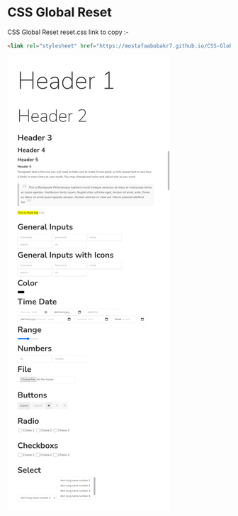 # CSS Global Reset
CSS Global Reset reset.css link to copy :-
```html 
<link rel="stylesheet" href="https://mostafaabobakr7.github.io/CSS-Global-Reset/reset.css">
```

![preview pic](https://github.com/mostafaabobakr7/CSS-Global-Reset/blob/main/reset%20css.jpg)
